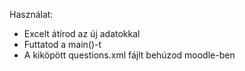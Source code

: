 Használat:

- Excelt átírod az új adatokkal
- Futtatod a main()-t
- A kiköpött questions.xml fájlt behúzod moodle-ben
